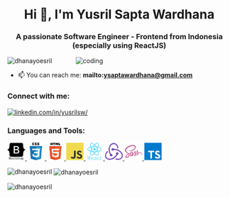 <h1 align="center">Hi 👋, I'm Yusril Sapta Wardhana</h1>
<h3 align="center">A passionate Software Engineer - Frontend from Indonesia (especially using ReactJS)</h3>
<img align="right" alt="coding" width="350" src="https://i.pinimg.com/originals/81/17/8b/81178b47a8598f0c81c4799f2cdd4057.gif">

<p align="left"> <img src="https://komarev.com/ghpvc/?username=dhanayoesril&label=Profile%20views&color=0e75b6&style=flat" alt="dhanayoesril" /> </p>

- 📫 You can reach me: **mailto:ysaptawardhana@gmail.com**

<h3 align="left">Connect with me:</h3>
<p align="left">
<a href="https://linkedin.com/in/yusrilsw/" target="blank"><img align="center" src="https://raw.githubusercontent.com/rahuldkjain/github-profile-readme-generator/master/src/images/icons/Social/linked-in-alt.svg" alt="linkedin.com/in/yusrilsw/" height="30" width="40" /></a>
</p>

<h3 align="left">Languages and Tools:</h3>
<p align="left"> <a href="https://getbootstrap.com" target="_blank" rel="noreferrer"> <img src="https://raw.githubusercontent.com/devicons/devicon/master/icons/bootstrap/bootstrap-plain-wordmark.svg" alt="bootstrap" width="40" height="40"/> </a> <a href="https://www.w3schools.com/css/" target="_blank" rel="noreferrer"> <img src="https://raw.githubusercontent.com/devicons/devicon/master/icons/css3/css3-original-wordmark.svg" alt="css3" width="40" height="40"/> </a> <a href="https://www.w3.org/html/" target="_blank" rel="noreferrer"> <img src="https://raw.githubusercontent.com/devicons/devicon/master/icons/html5/html5-original-wordmark.svg" alt="html5" width="40" height="40"/> </a> <a href="https://developer.mozilla.org/en-US/docs/Web/JavaScript" target="_blank" rel="noreferrer"> <img src="https://raw.githubusercontent.com/devicons/devicon/master/icons/javascript/javascript-original.svg" alt="javascript" width="40" height="40"/> </a> <a href="https://reactjs.org/" target="_blank" rel="noreferrer"> <img src="https://raw.githubusercontent.com/devicons/devicon/master/icons/react/react-original-wordmark.svg" alt="react" width="40" height="40"/> </a> <a href="https://redux.js.org" target="_blank" rel="noreferrer"> <img src="https://raw.githubusercontent.com/devicons/devicon/master/icons/redux/redux-original.svg" alt="redux" width="40" height="40"/> </a> <a href="https://sass-lang.com" target="_blank" rel="noreferrer"> <img src="https://raw.githubusercontent.com/devicons/devicon/master/icons/sass/sass-original.svg" alt="sass" width="40" height="40"/> </a> <a href="https://www.typescriptlang.org/" target="_blank" rel="noreferrer"> <img src="https://raw.githubusercontent.com/devicons/devicon/master/icons/typescript/typescript-original.svg" alt="typescript" width="40" height="40"/> </a> </p>

<p><img align="left" src="https://github-readme-stats.vercel.app/api/top-langs?username=dhanayoesril&show_icons=true&locale=en&layout=compact" alt="dhanayoesril" /></p>

<p>&nbsp;<img align="center" src="https://github-readme-stats.vercel.app/api?username=dhanayoesril&show_icons=true&locale=en" alt="dhanayoesril" /></p>

<p><img align="center" src="https://github-readme-streak-stats.herokuapp.com/?user=dhanayoesril&" alt="dhanayoesril" /></p>
